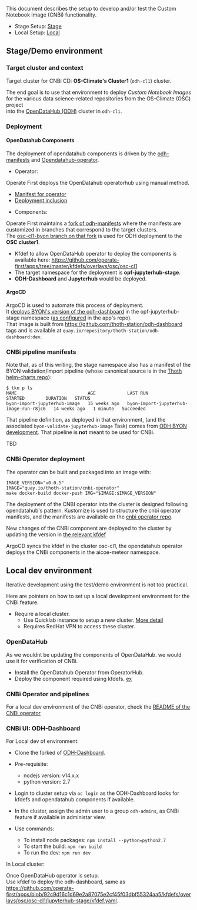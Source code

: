 
This document describes the setup to develop and/or test the Custom Notebook Image (CNBi) functionality.

- Stage Setup: [Stage](#stage-demo-environment)
- Local Setup: [Local](#local-dev-environment)


## Stage/Demo environment

### Target cluster and context

Target cluster for CNBi CD: **OS-Climate's Cluster1** (`odh-cl1`) cluster.

The end goal is to use that environment to deploy *Custom Notebook Images* <br> for the various data science-related repositories from the OS-Climate (OSC) project <br>into the [OpenDataHub (ODH)](https://opendatahub.io) cluster in `odh-cl1`.

### Deployment

#### OpenDatahub Components

The deployment of opendatahub components is driven by the [odh-manifests](https://github.com/opendatahub-io/odh-manifests/) and [Opendatahub-operator](https://github.com/opendatahub-io/opendatahub-operator).


* Operator:

Operate First deploys the OpenDatahub operatorhub using manual method.
- [Manifest for operator](https://github.com/operate-first/apps/blob/master/cluster-scope/bundles/opendatahub-operator-manual/kustomization.yaml)
- [Deployment inclusion](https://github.com/operate-first/apps/blob/master/cluster-scope/overlays/prod/osc/osc-cl1/kustomization.yaml#L67)

* Components:

Operate First maintains a [fork of odh-manifests](https://github.com/operate-first/odh-manifests) where the manifests are customized in branches that correspond to the target clusters. <br>
The [osc-cl1-byon branch on that fork](https://github.com/operate-first/odh-manifests/tree/osc-cl1-byon) is used for ODH deployment to the **OSC cluster1**.

- Kfdef to allow OpenDataHub operator to deploy the components is available here: <https://github.com/operate-first/apps/tree/master/kfdefs/overlays/osc/osc-cl1>
- The target namespace for the deployment is **opf-jupyterhub-stage**.
- **ODH-Dashboard** and **Jupyterhub** would be deployed.

#### ArgoCD
ArgoCD is used to automate this process of deployment. <br>
It [deploys BYON's version of the odh-dashboard](https://github.com/operate-first/odh-manifests/blob/34b43f6b2e2fe1195b37709736a89d64c3bf4411/odh-dashboard/base/deployment.yaml#L30) in the opf-jupyterhub-stage namespace ([as configured](https://github.com/operate-first/apps/blob/92c9d16c1d69e2a87075e2cf45f03dbf55324aa5/kfdefs/overlays/osc/osc-cl1/jupyterhub-stage/kfdef.yaml) in the app's repo). <br>
That image is built from <https://github.com/thoth-station/odh-dashboard> tags and is available at `quay.io/repository/thoth-station/odh-dashboard:dev`.

### CNBi pipeline manifests

Note that, as of this writing, the stage namespace also has a manifest of the BYON validation/import pipeline (whose canonical source is in the [Thoth helm-charts repo](https://github.com/thoth-station/helm-charts/blob/08e78c0bd12cfe85cad65d5d1b6979ddb45ee1fb/charts/meteor-pipelines/templates/byon-import-jupyterhub-image.yaml)):

    $ tkn p ls
    NAME                           AGE            LAST RUN                                 STARTED        DURATION   STATUS
    byon-import-jupyterhub-image   15 weeks ago   byon-import-jupyterhub-image-run-r8jc6   14 weeks ago   1 minute   Succeeded

That pipeline definition, as deployed in that environment, (and the associated `byon-validate-jupyterhub-image` Task) comes from [ODH BYON development](https://github.com/operate-first/odh-manifests/tree/osc-cl1-byon/jupyterhub/jupyterhub/overlays/byon). That pipeline is **not** meant to be used for CNBi.

TBD

### CNBi Operator deployment

The operator can be built and packaged into an image with:

    IMAGE_VERSION="v0.0.5"
    IMAGE="quay.io/thoth-station/cnbi-operator"
    make docker-build docker-push IMG="$IMAGE:$IMAGE_VERSION"

The deployment of the CNBI operator into the cluster is designed following opendatahub's pattern.
Kustomize is used to structure the cnbi operator manifests, and the manifests are available
on the [cnbi operator repo](https://github.com/thoth-station/meteor-operator/tree/main/config).

New changes of the CNBi component are deployed to the cluster by updating the version in [the relevant kfdef](https://github.com/operate-first/apps/tree/master/kfdefs/overlays/osc/osc-cl1/cnbi)

ArgoCD syncs the kfdef in the cluster osc-cl1, the opendatahub operator deploys the CNBi components in the aicoe-meteor namespace.

## Local dev environment

Iterative development using the test/demo environment is not too practical.

Here are pointers on how to set up a local development environment for the CNBi feature.

- Require a local cluster.
    - Use Quicklab instance to setup a new cluster. [More detail](https://docs.google.com/document/d/13X5z2dRSe1Aaoj9Z722xul9_1_OWo5-FYyxyZ-y3oZA/edit#heading=h.yz7m8a57wxab)
    - Requires RedHat VPN to access these cluster.


### OpenDataHub

As we wouldnt be updating the components of OpenDataHub.
we would use it for verification of CNBi.
- Install the OpenDatahub Operator from OperatorHub.
- Deploy the component required using kfdefs. [ex](https://github.com/operate-first/apps/blob/92c9d16c1d69e2a87075e2cf45f03dbf55324aa5/kfdefs/overlays/osc/osc-cl1/jupyterhub-stage/kfdef.yaml.
)

### CNBi Operator and pipelines

For a local dev environment of the CNBi operator, check the [README of the CNBi operator](https://github.com/goern/meteor-operator/blob/spike-cnbi-crd/README.md)

### CNBi UI: ODH-Dashboard

For Local dev of environment:

- Clone the forked of [ODH-Dashboard](https://github.com/thoth-station/odh-dashboard).

- Pre-requisite:
    - nodejs version: v14.x.x
    - python version: 2.7

- Login to cluster setup via `oc login` as the ODH-Dashboard looks for kfdefs and opendatahub components if available.

- In the cluster, assign the admin user to a group `odh-admins`, as CNBi
feature if available in administar view.

- Use commands:
    - To install node packages: `npm install --python=python2.7`
    - To start the build: `npm run build`
    - To run the dev: `npm run dev`

In Local cluster:

Once OpenDataHub operator is setup. <br>
Use kfdef to deploy the odh-dashboard, same as https://github.com/operate-first/apps/blob/92c9d16c1d69e2a87075e2cf45f03dbf55324aa5/kfdefs/overlays/osc/osc-cl1/jupyterhub-stage/kfdef.yaml.
